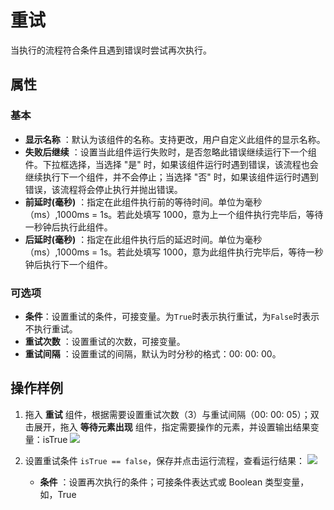 # 重试

当执行的流程符合条件且遇到错误时尝试再次执行。

## 属性

### 基本

- **显示名称** ：默认为该组件的名称。支持更改，用户自定义此组件的显示名称。
- **失败后继续** ：设置当此组件运行失败时，是否忽略此错误继续运行下一个组件。下拉框选择，当选择 "是" 时，如果该组件运行时遇到错误，该流程也会继续执行下一个组件，并不会停止；当选择 "否" 时，如果该组件运行时遇到错误，该流程将会停止执行并抛出错误。
- **前延时(毫秒)** ：指定在此组件执行前的等待时间。单位为毫秒（ms）,1000ms = 1s。若此处填写 1000，意为上一个组件执行完毕后，等待一秒钟后执行此组件。
- **后延时(毫秒)** ：指定在此组件执行后的延迟时间。单位为毫秒（ms）,1000ms = 1s。若此处填写 1000，意为此组件执行完毕后，等待一秒钟后执行下一个组件。

### 可选项

- **条件**：设置重试的条件，可接变量。为`True`时表示执行重试，为`False`时表示不执行重试。
- **重试次数** ：设置重试的次数，可接变量。
- **重试间隔** ：设置重试的间隔，默认为时分秒的格式：00: 00: 00。

## 操作样例

1. 拖入 **重试** 组件，根据需要设置重试次数（3）与重试间隔（00: 00: 05）；双击展开，拖入 **等待元素出现** 组件，指定需要操作的元素，并设置输出结果变量：isTrue
![](https://docimages.blob.core.chinacloudapi.cn/images/Activities/Retry-1.png)

2. 设置重试条件 `isTrue == false`，保存并点击运行流程，查看运行结果：
![](https://docimages.blob.core.chinacloudapi.cn/images/Activities/Retry-2.png)

    - **条件** ：设置再次执行的条件；可接条件表达式或 Boolean 类型变量，如，True
